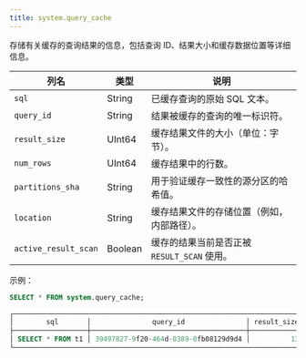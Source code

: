 ```yaml
---
title: system.query_cache
---
```


存储有关缓存的查询结果的信息，包括查询 ID、结果大小和缓存数据位置等详细信息。

| 列名                 | 类型    | 说明                                                                 |
|----------------------|---------|----------------------------------------------------------------------|
| `sql`                | String  | 已缓存查询的原始 SQL 文本。                                          |
| `query_id`           | String  | 结果被缓存的查询的唯一标识符。                                       |
| `result_size`        | UInt64  | 缓存结果文件的大小（单位：字节）。                                   |
| `num_rows`           | UInt64  | 缓存结果中的行数。                                                   |
| `partitions_sha`     | String  | 用于验证缓存一致性的源分区的哈希值。                                 |
| `location`           | String  | 缓存结果文件的存储位置（例如，内部路径）。                           |
| `active_result_scan` | Boolean | 缓存的结果当前是否正被 `RESULT_SCAN` 使用。                          |

示例：

```sql
SELECT * FROM system.query_cache;

┌────────────────────────────────────────────────────────────────────────────────────────────────────────────────────────────────────────────────────────────────────────────────────────────────────────────────────────────────────────────────────────────────────────────────────────────────────┐
│        sql       │               query_id               │ result_size │ num_rows │                          partitions_sha                          │                                                         location                                                        │ active_result_scan │
├──────────────────┼──────────────────────────────────────┼─────────────┼──────────┼──────────────────────────────────────────────────────────────────┼─────────────────────────────────────────────────────────────────────────────────────────────────────────────────────────┼────────────────────┤
│ SELECT * FROM t1 │ 39497827-9f20-464d-8389-0fb08129d9d4 │          13 │        3 │ 0756b2601aec1bccd8cc4b31f15692a993609364eead4595555933f2ec5f4f0d │ _result_cache/60050f5b0dc42f13b9803380b8dd576e582c66fcac68db0cdd1af915db166843/7468ce283bf9487fbc039b76c93047c1.parquet │ false              │
└────────────────────────────────────────────────────────────────────────────────────────────────────────────────────────────────────────────────────────────────────────────────────────────────────────────────────────────────────────────────────────────────────────────────────────────────────┘
```